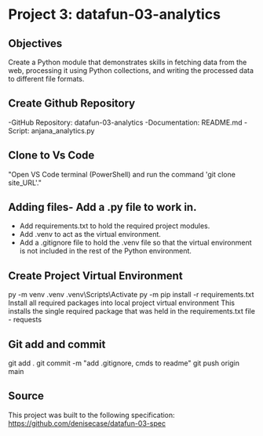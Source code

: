# Project 3: datafun-03-analytics

## Objectives

Create a Python module that demonstrates skills in fetching data from the web, processing it using Python collections, and writing the processed data to different file formats.

## Create Github Repository

-GitHub Repository: datafun-03-analytics
-Documentation: README.md
-Script: anjana_analytics.py


## Clone to Vs Code

"Open VS Code terminal (PowerShell) and run the command 'git clone site_URL'."


## Adding files- Add a .py file to work in.
- Add requirements.txt to hold the required project modules.
- Add .venv to act as the virtual environment.
- Add a .gitignore file to hold the .venv file so that the virtual environment is not included in the rest of the Python environment.
  
## Create Project Virtual Environment
py -m venv .venv
.venv\Scripts\Activate
py -m pip install -r requirements.txt
Install all required packages into local project virtual environment
This installs the single required package that was held in the requirements.txt file - requests


## Git add and commit

git add .
git commit -m "add .gitignore, cmds to readme"
git push origin main

## Source
This project was built to the following specification: 
https://github.com/denisecase/datafun-03-spec




